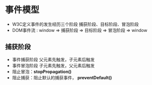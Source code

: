 # 事件模型
  - W3C定义事件的发生经历三个阶段 捕获阶段、目标阶段、冒泡阶段
  - DOM事件流 : window => 捕获阶段 => 目标阶段 => 冒泡阶段 => window
## 捕获阶段
  - 事件捕获阶段 父元素先触发，子元素后触发
  - 事件冒泡阶段 子元素先触发，父元素后触发
  - 阻止冒泡：__stopPropagation()__
  - 阻止捕获：阻止默认的捕获事件， __preventDefault()__